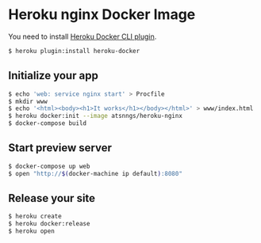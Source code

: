 Heroku nginx Docker Image
=========================

You need to install [Heroku Docker CLI plugin].

```sh
$ heroku plugin:install heroku-docker
```

Initialize your app
-------------------

```sh
$ echo 'web: service nginx start' > Procfile
$ mkdir www
$ echo '<html><body><h1>It works</h1></body></html>' > www/index.html
$ heroku docker:init --image atsnngs/heroku-nginx
$ docker-compose build
```

Start preview server
--------------------

```sh
$ docker-compose up web
$ open "http://$(docker-machine ip default):8080"
```

Release your site
-----------------

```sh
$ heroku create
$ heroku docker:release
$ heroku open
```

[Heroku Docker CLI plugin]: https://github.com/heroku/heroku-docker

